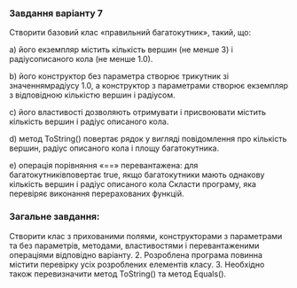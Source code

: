 ### **Завдання варіанту 7**
Створити базовий клас «правильний багатокутник», такий, що:

a) його екземпляр містить кількість вершин (не менше 3) і радіусописаного кола (не менше 1.0).

b) його конструктор без параметра створює трикутник зі значеннямрадіусу
1.0, а конструктор з параметрами створює екземпляр з відповідною кількістю вершин і радіусом.

c) його властивості дозволяють отримувати і присвоювати містить кількість вершин і радіус описаного кола.

d) метод ToString() повертає рядок у вигляді повідомлення про кількість вершин, радіус описаного кола і площу багатокутника.

e) операція порівняння «==» перевантажена: для багатокутниківповертає true, якщо багатокутники мають однакову кількість вершин і радіус описаного кола Скласти програму, яка перевіряє виконання перерахованих функцій.

### **Загальне завдання:**  
Створити клас з прихованими полями, конструкторами з параметрами та без параметрів, методами, властивостями і перевантаженими операціями відповідно варіанту.
2. Розроблена програма повинна містити перевірку усіх розроблених елементів класу. 
3. Необхідно також перевизначити метод ToString() та метод Equals().